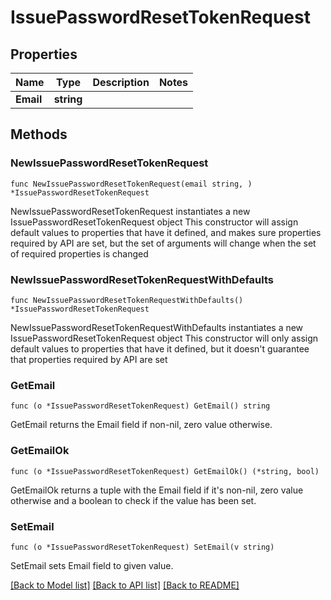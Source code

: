 # IssuePasswordResetTokenRequest

## Properties

Name | Type | Description | Notes
------------ | ------------- | ------------- | -------------
**Email** | **string** |  | 

## Methods

### NewIssuePasswordResetTokenRequest

`func NewIssuePasswordResetTokenRequest(email string, ) *IssuePasswordResetTokenRequest`

NewIssuePasswordResetTokenRequest instantiates a new IssuePasswordResetTokenRequest object
This constructor will assign default values to properties that have it defined,
and makes sure properties required by API are set, but the set of arguments
will change when the set of required properties is changed

### NewIssuePasswordResetTokenRequestWithDefaults

`func NewIssuePasswordResetTokenRequestWithDefaults() *IssuePasswordResetTokenRequest`

NewIssuePasswordResetTokenRequestWithDefaults instantiates a new IssuePasswordResetTokenRequest object
This constructor will only assign default values to properties that have it defined,
but it doesn't guarantee that properties required by API are set

### GetEmail

`func (o *IssuePasswordResetTokenRequest) GetEmail() string`

GetEmail returns the Email field if non-nil, zero value otherwise.

### GetEmailOk

`func (o *IssuePasswordResetTokenRequest) GetEmailOk() (*string, bool)`

GetEmailOk returns a tuple with the Email field if it's non-nil, zero value otherwise
and a boolean to check if the value has been set.

### SetEmail

`func (o *IssuePasswordResetTokenRequest) SetEmail(v string)`

SetEmail sets Email field to given value.



[[Back to Model list]](../README.md#documentation-for-models) [[Back to API list]](../README.md#documentation-for-api-endpoints) [[Back to README]](../README.md)


